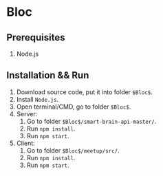 # Bloc

## Prerequisites
1. Node.js

## Installation && Run
1. Download source code, put it into folder `$Bloc$`.
2. Install `Node.js`.
3. Open terminal/CMD, go to folder `$Bloc$`.
4. Server:
    1. Go to folder `$Bloc$/smart-brain-api-master/`.
    2. Run `npm install`.
    3. Run `npm start`.
5. Client:
    1. Go to folder `$Bloc$/meetup/src/`.
    2. Run `npm install`.
    3. Run `npm start`.
